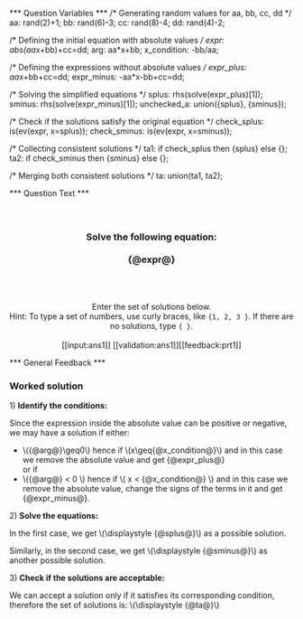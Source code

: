 *** Question Variables ***
/* Generating random values for aa, bb, cc, dd */
aa: rand(2)+1;
bb: rand(6)-3;
cc: rand(8)-4;
dd: rand(4)-2;

/* Defining the initial equation with absolute values */
expr: abs(aa*x+bb)+cc=dd;
arg: aa*x+bb;
x_condition: -bb/aa;

/* Defining the expressions without absolute values */
expr_plus: aa*x+bb+cc=dd;
expr_minus: -aa*x-bb+cc=dd;

/* Solving the simplified equations */
splus: rhs(solve(expr_plus)[1]);
sminus: rhs(solve(expr_minus)[1]);
unchecked_a: union({splus}, {sminus});

/* Check if the solutions satisfy the original equation */
check_splus: is(ev(expr, x=splus));
check_sminus: is(ev(expr, x=sminus));

/* Collecting consistent solutions */
ta1: if check_splus then {splus} else {};
ta2: if check_sminus then {sminus} else {};

/* Merging both consistent solutions */
ta: union(ta1, ta2);


*** Question Text ***
<h3 style="text-align: center;"><br>

<p>Solve the following equation:<br> <br>{@expr@}</p>

</h3><br>
<p style="text-align: center;"><br>
Enter the set of solutions below.<br>
Hint: To type a set of numbers, use curly braces, like <code>{1, 2, 3 }</code>. If there are no solutions, type <code>{ }</code>.<br><br>
[[input:ans1]] [[validation:ans1]][[feedback:prt1]]</p>


*** General Feedback ***
<h3>Worked solution</h3>
<p>1) <strong>Identify the conditions:</strong></p><p>Since the expression inside the absolute value can be positive or negative, we may have a solution if either:</p><p></p><ul><li>\({@arg@}\geq0\) hence if \(x\geq{@x_condition@}\) and in this case we remove the absolute value and get {@expr_plus@} <br>or if</li><li>\({@arg@} < 0 \) hence if \( x < {@x_condition@} \) and in this case we remove the absolute value, change the signs of the terms in it and get {@expr_minus@}.</li></ul><p>2) <strong>Solve the equations:</strong></p>
<p>In the first case, we get \(\displaystyle {@splus@}\) as a possible solution.</p>
<p>Similarly, in the second case, we get \(\displaystyle {@sminus@}\) as another possible solution. </p><p>3) <strong>Check if the solutions are acceptable:</strong></p><p>We can accept a solution only if it satisfies its corresponding condition, therefore the set of solutions is: \(\displaystyle {@ta@}\)</p>
